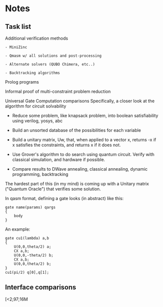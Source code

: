 # Notes

## Task list

Additional verification methods

    - MiniZinc

    - Qmasm w/ all solutions and post-processing

    - Alternate solvers (QUBO Chimera, etc..)

    - Backtracking algorithms

Prolog programs

Informal proof of multi-constraint problem reduction

Universal Gate Computation comparisons
Specifically, a closer look at the algorithm for circuit solvability

- Reduce some problem, like knapsack problem, into boolean satisfiability using verilog, yosys, abc

- Build an unsorted database of the possibilities for each variable

- Build a unitary matrix, Uw, that, when applied to a vector x, returns -x if x satisfies the constraints, and returns x if it does not.

- Use Grover's algorithm to do search using quantum circuit. Verify with classical simulation, and hardware if possible.

- Compare results to DWave annealing, classical annealing, dynamic programming, backtracking

The hardest part of this (in my mind) is coming up with a Unitary matrix ("Quantum Oracle") that verifies some solution.

In qasm format, defining a gate looks (in abstract) like this:

```
gate name(params) qargs
{
    body
}
```

An example:

```
gate cu1(lambda) a,b
{
    U(0,0,theta/2) a;
    CX a,b;
    U(0,0,-theta/2) b;
    CX a,b;
    U(0,0,theta/2) b;
}
cu1(pi/2) q[0],q[1];
```

## Interface comparisons

[<2;97;16M
